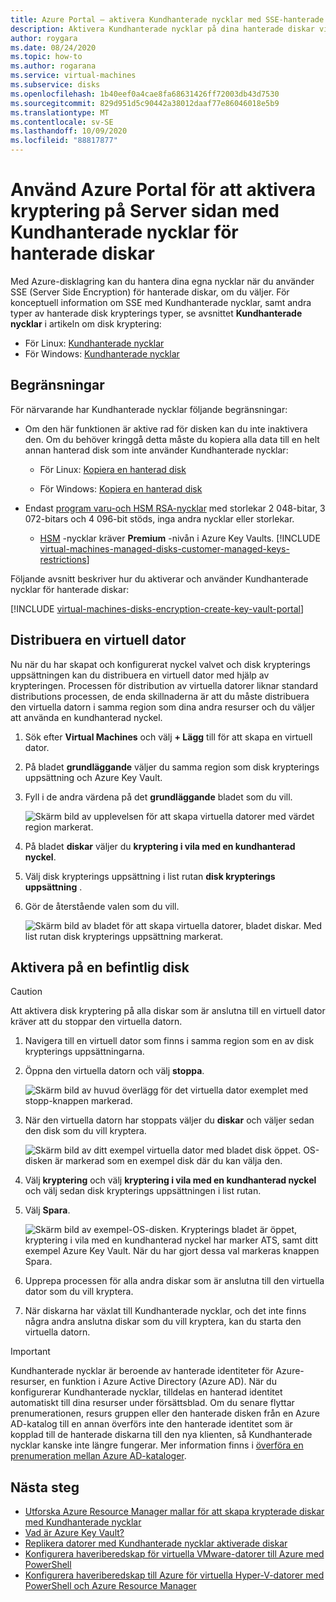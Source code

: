 ```yaml
---
title: Azure Portal – aktivera Kundhanterade nycklar med SSE-hanterade diskar
description: Aktivera Kundhanterade nycklar på dina hanterade diskar via Azure Portal.
author: roygara
ms.date: 08/24/2020
ms.topic: how-to
ms.author: rogarana
ms.service: virtual-machines
ms.subservice: disks
ms.openlocfilehash: 1b40eef0a4cae8fa68631426ff72003db43d7530
ms.sourcegitcommit: 829d951d5c90442a38012daaf77e86046018e5b9
ms.translationtype: MT
ms.contentlocale: sv-SE
ms.lasthandoff: 10/09/2020
ms.locfileid: "88817877"
---
```

# <a name="use-the-azure-portal-to-enable-server-side-encryption-with-customer-managed-keys-for-managed-disks"></a>Använd Azure Portal för att aktivera kryptering på Server sidan med Kundhanterade nycklar för hanterade diskar

Med Azure-disklagring kan du hantera dina egna nycklar när du använder SSE (Server Side Encryption) för hanterade diskar, om du väljer. För konceptuell information om SSE med Kundhanterade nycklar, samt andra typer av hanterade disk krypterings typer, se avsnittet **Kundhanterade nycklar** i artikeln om disk kryptering:

- För Linux: [Kundhanterade nycklar](./linux/disk-encryption.md#customer-managed-keys)
- För Windows: [Kundhanterade nycklar](./windows/disk-encryption.md#customer-managed-keys)

## <a name="restrictions"></a>Begränsningar

För närvarande har Kundhanterade nycklar följande begränsningar:

- Om den här funktionen är aktive rad för disken kan du inte inaktivera den.
    Om du behöver kringgå detta måste du kopiera alla data till en helt annan hanterad disk som inte använder Kundhanterade nycklar:

    - För Linux: [Kopiera en hanterad disk](./linux/disks-upload-vhd-to-managed-disk-cli.md#copy-a-managed-disk)

    - För Windows: [Kopiera en hanterad disk](./windows/disks-upload-vhd-to-managed-disk-powershell.md#copy-a-managed-disk)

- Endast [program varu-och HSM RSA-nycklar](../key-vault/keys/about-keys.md) med storlekar 2 048-bitar, 3 072-bitars och 4 096-bit stöds, inga andra nycklar eller storlekar.
    - [HSM](../key-vault/keys/hsm-protected-keys.md) -nycklar kräver **Premium** -nivån i Azure Key Vaults.
[!INCLUDE [virtual-machines-managed-disks-customer-managed-keys-restrictions](../../includes/virtual-machines-managed-disks-customer-managed-keys-restrictions.md)]

Följande avsnitt beskriver hur du aktiverar och använder Kundhanterade nycklar för hanterade diskar:

[!INCLUDE [virtual-machines-disks-encryption-create-key-vault-portal](../../includes/virtual-machines-disks-encryption-create-key-vault-portal.md)]

## <a name="deploy-a-vm"></a>Distribuera en virtuell dator

Nu när du har skapat och konfigurerat nyckel valvet och disk krypterings uppsättningen kan du distribuera en virtuell dator med hjälp av krypteringen.
Processen för distribution av virtuella datorer liknar standard distributions processen, de enda skillnaderna är att du måste distribuera den virtuella datorn i samma region som dina andra resurser och du väljer att använda en kundhanterad nyckel.

1. Sök efter **Virtual Machines** och välj **+ Lägg** till för att skapa en virtuell dator.
1. På bladet **grundläggande** väljer du samma region som disk krypterings uppsättning och Azure Key Vault.
1. Fyll i de andra värdena på det **grundläggande** bladet som du vill.

    ![Skärm bild av upplevelsen för att skapa virtuella datorer med värdet region markerat.](media/virtual-machines-disk-encryption-portal/server-side-encryption-create-a-vm-region.png)

1. På bladet **diskar** väljer du **kryptering i vila med en kundhanterad nyckel**.
1. Välj disk krypterings uppsättning i list rutan **disk krypterings uppsättning** .
1. Gör de återstående valen som du vill.

    ![Skärm bild av bladet för att skapa virtuella datorer, bladet diskar. Med list rutan disk krypterings uppsättning markerat.](media/virtual-machines-disk-encryption-portal/server-side-encryption-create-vm-select-customer-managed-key-disk-encryption-set.png)

## <a name="enable-on-an-existing-disk"></a>Aktivera på en befintlig disk

> [!CAUTION]
> Att aktivera disk kryptering på alla diskar som är anslutna till en virtuell dator kräver att du stoppar den virtuella datorn.
    
1. Navigera till en virtuell dator som finns i samma region som en av disk krypterings uppsättningarna.
1. Öppna den virtuella datorn och välj **stoppa**.

    ![Skärm bild av huvud överlägg för det virtuella dator exemplet med stopp-knappen markerad.](media/virtual-machines-disk-encryption-portal/server-side-encryption-stop-vm-to-encrypt-disk-fix.png)

1. När den virtuella datorn har stoppats väljer du **diskar** och väljer sedan den disk som du vill kryptera.

    ![Skärm bild av ditt exempel virtuella dator med bladet disk öppet. OS-disken är markerad som en exempel disk där du kan välja den.](media/virtual-machines-disk-encryption-portal/server-side-encryption-existing-disk-select.png)

1. Välj **kryptering** och välj **kryptering i vila med en kundhanterad nyckel** och välj sedan disk krypterings uppsättningen i list rutan.
1. Välj **Spara**.

    ![Skärm bild av exempel-OS-disken. Krypterings bladet är öppet, kryptering i vila med en kundhanterad nyckel har marker ATS, samt ditt exempel Azure Key Vault. När du har gjort dessa val markeras knappen Spara.](media/virtual-machines-disk-encryption-portal/server-side-encryption-encrypt-existing-disk-customer-managed-key.png)

1. Upprepa processen för alla andra diskar som är anslutna till den virtuella dator som du vill kryptera.
1. När diskarna har växlat till Kundhanterade nycklar, och det inte finns några andra anslutna diskar som du vill kryptera, kan du starta den virtuella datorn.

> [!IMPORTANT]
> Kundhanterade nycklar är beroende av hanterade identiteter för Azure-resurser, en funktion i Azure Active Directory (Azure AD). När du konfigurerar Kundhanterade nycklar, tilldelas en hanterad identitet automatiskt till dina resurser under försättsblad. Om du senare flyttar prenumerationen, resurs gruppen eller den hanterade disken från en Azure AD-katalog till en annan överförs inte den hanterade identitet som är kopplad till de hanterade diskarna till den nya klienten, så Kundhanterade nycklar kanske inte längre fungerar. Mer information finns i [överföra en prenumeration mellan Azure AD-kataloger](../active-directory/managed-identities-azure-resources/known-issues.md#transferring-a-subscription-between-azure-ad-directories).

## <a name="next-steps"></a>Nästa steg

- [Utforska Azure Resource Manager mallar för att skapa krypterade diskar med Kundhanterade nycklar](https://github.com/ramankumarlive/manageddiskscmkpreview)
- [Vad är Azure Key Vault?](../key-vault/general/overview.md)
- [Replikera datorer med Kundhanterade nycklar aktiverade diskar](../site-recovery/azure-to-azure-how-to-enable-replication-cmk-disks.md)
- [Konfigurera haveriberedskap för virtuella VMware-datorer till Azure med PowerShell](../site-recovery/vmware-azure-disaster-recovery-powershell.md#replicate-vmware-vms)
- [Konfigurera haveriberedskap till Azure för virtuella Hyper-V-datorer med PowerShell och Azure Resource Manager](../site-recovery/hyper-v-azure-powershell-resource-manager.md#step-7-enable-vm-protection)
